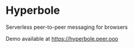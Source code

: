 # Hyperbole
Serverless peer-to-peer messaging for browsers

Demo available at https://hyperbole.peer.ooo